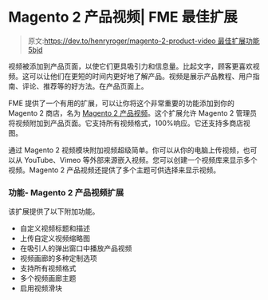 # Magento 2 产品视频| FME 最佳扩展

> 原文:[https://dev.to/henryroger/magento-2-product-video 最佳扩展功能 5bjd](https://dev.to/henryroger/magento-2-product-video--best-extension-by-fme-5bjd)

视频被添加到产品页面，以使它们更具吸引力和信息量。比起文字，顾客更喜欢视频。这可以让他们在更短的时间内更好地了解产品。视频是展示产品教程、用户指南、评论、推荐等的好方法。在产品页面上。

FME 提供了一个有用的扩展，可以让你将这个非常重要的功能添加到你的 Magento 2 商店，名为 [Magento 2 产品视频](https://www.fmeextensions.com/product-videos-magento-2.html)。这个扩展允许 Magento 2 管理员将视频附加到产品页面。它支持所有视频格式，100%响应。它还支持多商店视图。

通过 Magento 2 视频模块附加视频超级简单。你可以从你的电脑上传视频，也可以从 YouTube、Vimeo 等外部来源嵌入视频。您可以创建一个视频库来显示多个视频。Magento 2 产品视频还提供了多个主题可供选择来显示视频。

### [](#features-magento-2-product-video-extensin)功能- Magento 2 产品视频扩展

该扩展提供了以下附加功能。

*   自定义视频标题和描述
*   上传自定义视频缩略图
*   在吸引人的弹出窗口中播放产品视频
*   视频画廊的多种定制选项
*   支持所有视频格式
*   多个视频画廊主题
*   启用视频滑块